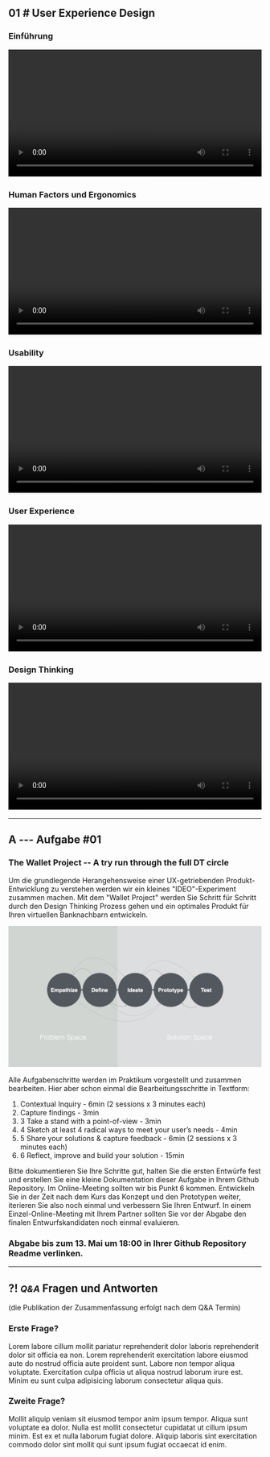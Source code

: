 ## **01 _#_** User Experience Design

### Einführung
<video controls width="100%"> 
    <source src="https://lehre.gabriel-rausch.de/HFU/IFD_SoSe20/L01/01_Einfuehrung.mp4" type="video/mp4"> 
    <a href="https://lehre.gabriel-rausch.de/HFU/IFD_SoSe20/L01/01_Einfuehrung.mp4">Zum Video</a>
</video>

### Human Factors und Ergonomics
<video controls width="100%"> 
    <source src="https://lehre.gabriel-rausch.de/HFU/IFD_SoSe20/L01/02_Human_Factors_and_Ergonomics.mp4" type="video/mp4"> 
    <a href="https://lehre.gabriel-rausch.de/HFU/IFD_SoSe20/L01/02_Human_Factors_and_Ergonomics.mp4">Zum Video</a>
</video>

### Usability
<video controls width="100%"> 
    <source src="https://lehre.gabriel-rausch.de/HFU/IFD_SoSe20/L01/03_Usability.mp4" type="video/mp4"> 
    <a href="https://lehre.gabriel-rausch.de/HFU/IFD_SoSe20/L01/03_Usability.mp4">Zum Video</a>
</video>

### User Experience
<video controls width="100%"> 
    <source src="https://lehre.gabriel-rausch.de/HFU/IFD_SoSe20/L01/04_User_Experience.mp4" type="video/mp4"> 
    <a href="https://lehre.gabriel-rausch.de/HFU/IFD_SoSe20/L01/04_User_Experience.mp4">Zum Video</a>
</video>

### Design Thinking
<video controls width="100%"> 
    <source src="https://lehre.gabriel-rausch.de/HFU/IFD_SoSe20/L01/05_Design_Thinking.mp4" type="video/mp4"> 
    <a href="https://lehre.gabriel-rausch.de/HFU/IFD_SoSe20/L01/05_Design_Thinking.mp4">Zum Video</a>
</video>

---


## **A _---_** Aufgabe #01
### The Wallet Project -- A try run through the full DT circle

Um die grundlegende Herangehensweise einer UX-getriebenden Produkt-Entwicklung zu verstehen werden wir ein kleines "IDEO"-Experiment zusammen machen. Mit dem "Wallet Project" werden Sie Schritt für Schritt durch den Design Thinking Prozess gehen und ein optimales Produkt für Ihren virtuellen Banknachbarn entwickeln.

![5-stufiger Design Thinking Prozess nach d.school Bootcamp Bootleg (HPI)](5_Phased_Design_Thinking_Process_DSchool.png)

Alle Aufgabenschritte werden im Praktikum vorgestellt und zusammen bearbeiten. Hier aber schon einmal die Bearbeitungsschritte in Textform:

1. Contextual Inquiry - 6min (2 sessions x 3 minutes each)
2. Capture findings - 3min
3. 3 Take a stand with a point-of-view - 3min
4. 4 Sketch at least 4 radical ways to meet your user’s needs - 4min
5. 5 Share your solutions & capture feedback - 6min (2 sessions x 3 minutes each)
6. 6 Reflect, improve and build your solution - 15min

Bitte dokumentieren Sie Ihre Schritte gut, halten Sie die ersten Entwürfe fest und erstellen Sie eine kleine Dokumentation dieser Aufgabe in Ihrem Github Repository. Im Online-Meeting sollten wir bis Punkt 6 kommen. Entwickeln Sie in der Zeit nach dem Kurs das Konzept und den Prototypen weiter, iterieren Sie also noch einmal und verbessern Sie Ihren Entwurf. In einem Einzel-Online-Meeting mit Ihrem Partner sollten Sie vor der Abgabe den finalen Entwurfskandidaten noch einmal evaluieren.

### Abgabe bis zum 13. Mai um 18:00 in Ihrer Github Repository Readme verlinken.


---


## **?! _<small>Q&A</small>_** Fragen und Antworten
(die Publikation der Zusammenfassung erfolgt nach dem Q&A Termin)


### Erste Frage?
Lorem labore cillum mollit pariatur reprehenderit dolor laboris reprehenderit dolor sit officia ea non. Lorem reprehenderit exercitation labore eiusmod aute do nostrud officia aute proident sunt. Labore non tempor aliqua voluptate. Exercitation culpa officia ut aliqua nostrud laborum irure est. Minim eu sunt culpa adipisicing laborum consectetur aliqua quis.

### Zweite Frage?
Mollit aliquip veniam sit eiusmod tempor anim ipsum tempor. Aliqua sunt voluptate ea dolor. Nulla est mollit consectetur cupidatat ut cillum ipsum minim. Est ex et nulla laborum fugiat dolore. Aliquip laboris sint exercitation commodo dolor sint mollit qui sunt ipsum fugiat occaecat id enim.